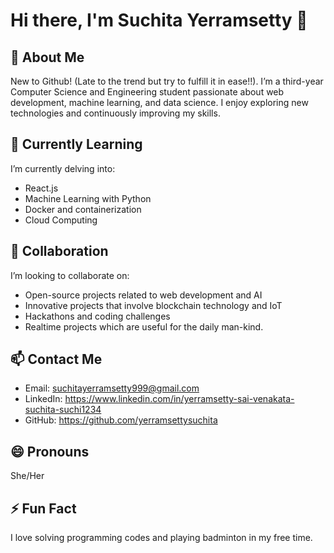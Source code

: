 # Hi there, I'm Suchita Yerramsetty 👋

## 👀 About Me
New to Github! (Late to the trend but try to fulfill it in ease!!).
I’m a third-year Computer Science and Engineering student passionate about web development, machine learning, and data science. I enjoy exploring new technologies and continuously improving my skills.

## 🌱 Currently Learning
I’m currently delving into:
- React.js
- Machine Learning with Python
- Docker and containerization
- Cloud Computing

## 💞️ Collaboration
I’m looking to collaborate on:
- Open-source projects related to web development and AI
- Innovative projects that involve blockchain technology and IoT
- Hackathons and coding challenges
- Realtime projects which are useful for the daily man-kind.

## 📫 Contact Me
- Email: suchitayerramsetty999@gmail.com
- LinkedIn: https://www.linkedin.com/in/yerramsetty-sai-venakata-suchita-suchi1234
- GitHub: https://github.com/yerramsettysuchita

## 😄 Pronouns
She/Her

## ⚡ Fun Fact
I love solving programming codes and playing badminton in my free time.


<!---
yerramsettysuchita/yerramsettysuchita is a ✨ special ✨ repository because its `README.md` (this file) appears on your GitHub profile.
You can click the Preview link to take a look at your changes.
--->
